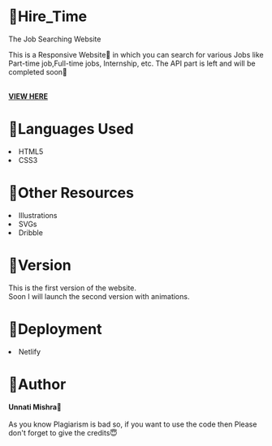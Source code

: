 


# 📍Hire_Time
The Job Searching Website

This is a Responsive Website📱 in which you can search for various Jobs like Part-time job,Full-time jobs, Internship, etc.
The API part is left and will be completed soon🎈

<br>
<b><a href="https://hire-time.netlify.app/">VIEW HERE</a></b>


<h1>📌Languages Used</h1>
<li>HTML5</li>
<li>CSS3</li>


<h1>📌Other Resources</h1>
<li>Illustrations</li>
<li>SVGs</li>
<li>Dribble</li>

<h1>📌Version</h1>
  
This is the first version of the website.
<br>Soon I will launch the second version with animations.

<h1>📌Deployment</h1>
<li>Netlify</li>

<h1>📌Author</h1>
  <b>Unnati Mishra🙎</b>
  <br><br>
  As you know Plagiarism is bad so, if you want to use the code then Please don't forget to give the credits😇
  

